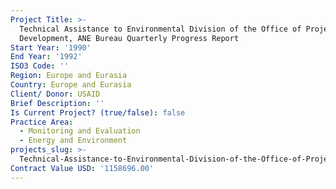```yaml
---
Project Title: >-
  Technical Assistance to Environmental Division of the Office of Project
  Development, ANE Bureau Quarterly Progress Report
Start Year: '1990'
End Year: '1992'
ISO3 Code: ''
Region: Europe and Eurasia
Country: Europe and Eurasia
Client/ Donor: USAID
Brief Description: ''
Is Current Project? (true/false): false
Practice Area:
  - Monitoring and Evaluation
  - Energy and Environment
projects_slug: >-
  Technical-Assistance-to-Environmental-Division-of-the-Office-of-Project-Development-ANE-Bureau-Quarterly-Progress-Report
Contract Value USD: '1158696.00'
---
```

